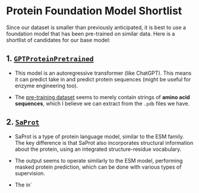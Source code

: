 # Protein Foundation Model Shortlist
Since our dataset is smaller than previously anticipated, it is best to use a foundation model that has been pre-trained on similar data. Here is a shortlist of candidates for our base model:

## 1. [`GPTProteinPretrained`](https://huggingface.co/datasets/lamm-mit/GPTProteinPretrained)
* This model is an autoregressive transformer (like ChatGPT). This means it can predict take in and predict protein sequences (might be useful for enzyme engineering too). 

* The [pre-training dataset](https://huggingface.co/datasets/lamm-mit/GPTProteinPretrained) seems to merely contain strings of **amino acid sequences**, which I believe we can extract from the `.pdb` files we have.

## 2. [`SaProt`](https://www.biorxiv.org/content/10.1101/2023.10.01.560349v1)
* SaProt is a type of protein language model, similar to the ESM family. The key difference is that SaProt also incorporates structural information about the protein, using an integrated structure-residue vocabulary.

* The output seems to operate similarly to the ESM model, performing masked protein prediction, which can be done with various types of supervision.

* The in`
